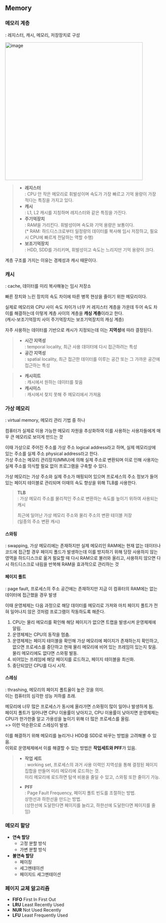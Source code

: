 ## Memory

### 메모리 계층
: 레지스터, 캐시, 메모리, 저장장치로 구성

<img width="445" alt="image" src="https://user-images.githubusercontent.com/57247474/176174445-9d42f669-8d4e-48ce-aaac-7a18e610b0ce.png">

> - **레지스터**  
> : CPU 안 작은 메모리로 휘발성이며 속도가 가장 빠르고 기억 용량이 가장 적다는 특징을 가지고 있다.
> - **캐시**  
> : L1, L2 캐시를 지칭하며 레지스터와 같은 특징을 가진다.
> - **주기억장치**  
> : RAM을 가리킨다. 휘발성이며 속도와 기억 용량은 보통이다.  
> (* RAM: 하드디스크로부터 일정량의 데이터를 복사해 임시 저장하고, 필요시 CPU에 빠르게 전달하는 역할 수행)
> - **보조기억장치**  
> : HDD, SDD를 가리키며, 휘발성이고 속도는 느리지만 기억 용량이 크다.

계층 구조를 가지는 이유는 경제성과 캐시 때문이다.

### 캐시
: cache, 데이터를 미리 복사해놓는 임시 저장소

빠른 장치와 느린 장치의 속도 차이에 따른 병목 현상을 줄이기 위한 메모리이다.

실제로 메모리와 CPU 사이 속도 차이가 너무 커 레지스터 계층을 가운데 두어 속도 차이를 해결하는데 이렇게 계층 사이의 계층을 **캐싱 계층**이라고 한다.  
(캐시-보조기억장치 사이 주기억장치는 보조기억장치의 캐싱 계층)

자주 사용하는 데이터를 기반으로 캐시가 지정되는데 이는 **지역성**에 따라 결정된다.

> - **시간 지역성**  
> : temporal locality, 최근 사용 데이터에 다시 접근하려는 특성
> - **공간 지역성**  
> : spatial locality, 최근 접근한 데이터를 이루는 공간 또는 그 가까운 공간에 접근하는 특성

> - **캐시히트**  
> : 캐시에서 원하는 데이터를 찾음
> - **캐시미스**  
> : 캐시에서 찾지 못해 주 메모리에서 가져옴


### 가상 메모리
: virtual memory, 메모리 관리 기법 중 하나

컴퓨터가 실제로 이용 가능한 메모리 자원을 추상화하여 이를 사용하는 사용자들에게 매우 큰 메모리로 보이게 만드는 것

이때 가상으로 주어진 주소를 가상 주소 logical address라고 하며, 실제 메모리상에 있는 주소를 실제 주소 physical address라고 한다.  
가상 주소는 메모리 관리장치(MMU)에 의해 실제 주소로 변환되며 이로 인해 사용자는 실제 주소를 의식할 필요 없이 프로그램을 구축할 수 있다.  

가상 메모리는 가상 주소와 실제 주소가 매핑되어 있으며 프로세스의 주소 정보가 들어 있는 페이지 테이블로 관리되며 이때의 속도 향상을 위해 TLB를 사용한다.  
> **TLB**  
> : 가상 메모리 주소를 물리적인 주소로 변환하는 속도를 높이기 위하여 사용되는 캐시  
>   
> 최근에 일어난 가상 메모리 주소와 물리 주소의 변환 테이블 저장  
> (일종의 주소 변환 캐시)

#### 스와핑
: swapping, 가상 메모리에는 존재하지만 실제 메모리인 RAM에는 현재 없는 데이터나 코드에 접근할 경우 페이지 폴드가 발생하는데 이를 방지하기 위해 당장 사용하지 않는 영역을 하드디스크로 옮겨 필요할 때 다시 RAM으로 불러와 올리고, 사용하지 않으면 다시 하드디스크로 내림을 반복해 RAM을 효과적으로 관리하는 것

#### 페이지 폴트
: page fault, 프로세스의 주소 공간에는 존재하지만 지금 이 컴퓨터의 RAM에는 없는 데이터에 접근했을 경우 발생  

이때 운영체제는 다음 과정으로 해당 데이터를 메모리로 가져와 마치 페이지 폴트가 전혀 일어나지 않은 것처럼 프로그램이 작동하도록 해준다.  
1. CPU는 물리 메모리를 확인해 해당 페이지가 없으면 트랩을 발생시켜 운영체제에 알림.  
2. 운영체제는 CPU의 동작을 멈춤.  
3. 운영체제는 페이지 테이블을 확인해 가상 메모리에 페이지가 존재하는지 확인하고, 없으면 프로세스를 중단하고 현재 물리 메모리에 비어 있는 프레임이 있는지 찾음. 물리 메모리에도 없다면 스와핑 발동.  
4. 비어있는 프레임에 해당 페이지를 로드하고, 페이지 테이블을 최신화.  
5. 중단되었던 CPU를 다시 시작.  

#### 스레싱
: thrashing, 메모리의 페이지 폴트율이 높은 것을 의미.  
이는 컴퓨터의 심각한 성능 저하를 초래.  

메모리에 너무 많은 프로세스가 동시에 올라가면 스와핑이 많이 일어나 발생하게 됨.  
페이지 폴트가 일어나면 CPU 이용률이 낮아지고, CPU 이용률이 낮아지면 운영체제는 CPU가 한가한줄 알고 가용성을 높이기 위해 더 많은 프로세스를 올림.  
=> 이런 악순환으로 스레싱이 발생.  

이를 해결하기 위해 메모리를 늘리거나 HDD를 SDD로 바꾸는 방법을 고려해볼 수 있음.  
이외로 운영체제에서 이를 해결할 수 있는 방법은 **작업세트와 PFF**가 있음.  

>  - **작업 세트**  
>: working set, 프로세스의 과거 사용 이력인 지역성을 통해 결정된 페이지 집합을 만들어 미리 메모리에 로드하는 것.  
>미리 메모리에 로드하면 탐색 비용을 줄일 수 있고, 스와핑 또한 줄이기 가능.  
>
>- **PFF**  
>: Page Fault Frequency, 페이지 폴트 빈도를 조절하는 방법.  
>상한선과 하한선을 만드는 방법.  
>(상한선에 도달한다면 페이지를 늘리고, 하한선에 도달한다면 페이지를 줄임)  


### 메모리 할당
- **연속 할당**  
	- 고정 분할 방식
	- 가변 분할 방식
- **불연속 할당**  
	- 페이징
	- 세그멘테이션
	- 페이지드 세그멘테이션

### 페이지 교체 알고리즘
- **FIFO** First In First Out
- **LRU** Least Recently Used
- **NUR** Not Used Recently
- **LFU** Least Frequently Used
